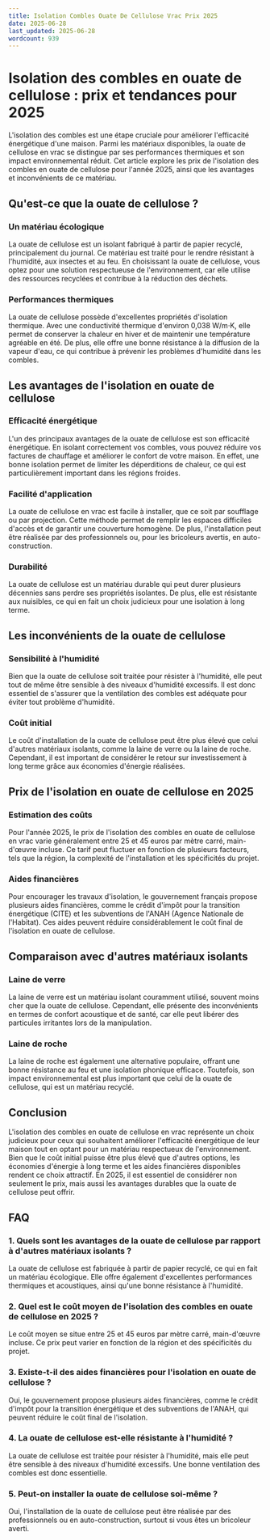 ```yaml
---
title: Isolation Combles Ouate De Cellulose Vrac Prix 2025
date: 2025-06-28
last_updated: 2025-06-28
wordcount: 939
---
```


# Isolation des combles en ouate de cellulose : prix et tendances pour 2025

L'isolation des combles est une étape cruciale pour améliorer l'efficacité énergétique d'une maison. Parmi les matériaux disponibles, la ouate de cellulose en vrac se distingue par ses performances thermiques et son impact environnemental réduit. Cet article explore les prix de l'isolation des combles en ouate de cellulose pour l'année 2025, ainsi que les avantages et inconvénients de ce matériau.

## Qu'est-ce que la ouate de cellulose ?

### Un matériau écologique

La ouate de cellulose est un isolant fabriqué à partir de papier recyclé, principalement du journal. Ce matériau est traité pour le rendre résistant à l'humidité, aux insectes et au feu. En choisissant la ouate de cellulose, vous optez pour une solution respectueuse de l'environnement, car elle utilise des ressources recyclées et contribue à la réduction des déchets.

### Performances thermiques

La ouate de cellulose possède d'excellentes propriétés d'isolation thermique. Avec une conductivité thermique d'environ 0,038 W/m·K, elle permet de conserver la chaleur en hiver et de maintenir une température agréable en été. De plus, elle offre une bonne résistance à la diffusion de la vapeur d'eau, ce qui contribue à prévenir les problèmes d'humidité dans les combles.

## Les avantages de l'isolation en ouate de cellulose

### Efficacité énergétique

L'un des principaux avantages de la ouate de cellulose est son efficacité énergétique. En isolant correctement vos combles, vous pouvez réduire vos factures de chauffage et améliorer le confort de votre maison. En effet, une bonne isolation permet de limiter les déperditions de chaleur, ce qui est particulièrement important dans les régions froides.

### Facilité d'application

La ouate de cellulose en vrac est facile à installer, que ce soit par soufflage ou par projection. Cette méthode permet de remplir les espaces difficiles d'accès et de garantir une couverture homogène. De plus, l'installation peut être réalisée par des professionnels ou, pour les bricoleurs avertis, en auto-construction.

### Durabilité

La ouate de cellulose est un matériau durable qui peut durer plusieurs décennies sans perdre ses propriétés isolantes. De plus, elle est résistante aux nuisibles, ce qui en fait un choix judicieux pour une isolation à long terme.

## Les inconvénients de la ouate de cellulose

### Sensibilité à l'humidité

Bien que la ouate de cellulose soit traitée pour résister à l'humidité, elle peut tout de même être sensible à des niveaux d'humidité excessifs. Il est donc essentiel de s'assurer que la ventilation des combles est adéquate pour éviter tout problème d'humidité.

### Coût initial

Le coût d'installation de la ouate de cellulose peut être plus élevé que celui d'autres matériaux isolants, comme la laine de verre ou la laine de roche. Cependant, il est important de considérer le retour sur investissement à long terme grâce aux économies d'énergie réalisées.

## Prix de l'isolation en ouate de cellulose en 2025

### Estimation des coûts

Pour l'année 2025, le prix de l'isolation des combles en ouate de cellulose en vrac varie généralement entre 25 et 45 euros par mètre carré, main-d'œuvre incluse. Ce tarif peut fluctuer en fonction de plusieurs facteurs, tels que la région, la complexité de l'installation et les spécificités du projet.

### Aides financières

Pour encourager les travaux d'isolation, le gouvernement français propose plusieurs aides financières, comme le crédit d'impôt pour la transition énergétique (CITE) et les subventions de l'ANAH (Agence Nationale de l'Habitat). Ces aides peuvent réduire considérablement le coût final de l'isolation en ouate de cellulose.

## Comparaison avec d'autres matériaux isolants

### Laine de verre

La laine de verre est un matériau isolant couramment utilisé, souvent moins cher que la ouate de cellulose. Cependant, elle présente des inconvénients en termes de confort acoustique et de santé, car elle peut libérer des particules irritantes lors de la manipulation.

### Laine de roche

La laine de roche est également une alternative populaire, offrant une bonne résistance au feu et une isolation phonique efficace. Toutefois, son impact environnemental est plus important que celui de la ouate de cellulose, qui est un matériau recyclé.

## Conclusion

L'isolation des combles en ouate de cellulose en vrac représente un choix judicieux pour ceux qui souhaitent améliorer l'efficacité énergétique de leur maison tout en optant pour un matériau respectueux de l'environnement. Bien que le coût initial puisse être plus élevé que d'autres options, les économies d'énergie à long terme et les aides financières disponibles rendent ce choix attractif. En 2025, il est essentiel de considérer non seulement le prix, mais aussi les avantages durables que la ouate de cellulose peut offrir.

## FAQ

### 1. Quels sont les avantages de la ouate de cellulose par rapport à d'autres matériaux isolants ?

La ouate de cellulose est fabriquée à partir de papier recyclé, ce qui en fait un matériau écologique. Elle offre également d'excellentes performances thermiques et acoustiques, ainsi qu'une bonne résistance à l'humidité.

### 2. Quel est le coût moyen de l'isolation des combles en ouate de cellulose en 2025 ?

Le coût moyen se situe entre 25 et 45 euros par mètre carré, main-d'œuvre incluse. Ce prix peut varier en fonction de la région et des spécificités du projet.

### 3. Existe-t-il des aides financières pour l'isolation en ouate de cellulose ?

Oui, le gouvernement propose plusieurs aides financières, comme le crédit d'impôt pour la transition énergétique et des subventions de l'ANAH, qui peuvent réduire le coût final de l'isolation.

### 4. La ouate de cellulose est-elle résistante à l'humidité ?

La ouate de cellulose est traitée pour résister à l'humidité, mais elle peut être sensible à des niveaux d'humidité excessifs. Une bonne ventilation des combles est donc essentielle.

### 5. Peut-on installer la ouate de cellulose soi-même ?

Oui, l'installation de la ouate de cellulose peut être réalisée par des professionnels ou en auto-construction, surtout si vous êtes un bricoleur averti.